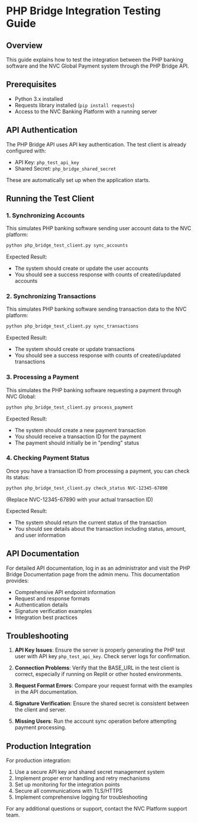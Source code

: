 # PHP Bridge Integration Testing Guide

## Overview
This guide explains how to test the integration between the PHP banking software and the NVC Global Payment system through the PHP Bridge API.

## Prerequisites
- Python 3.x installed
- Requests library installed (`pip install requests`)
- Access to the NVC Banking Platform with a running server

## API Authentication
The PHP Bridge API uses API key authentication. The test client is already configured with:
- API Key: `php_test_api_key`
- Shared Secret: `php_bridge_shared_secret`

These are automatically set up when the application starts.

## Running the Test Client

### 1. Synchronizing Accounts
This simulates PHP banking software sending user account data to the NVC platform:

```bash
python php_bridge_test_client.py sync_accounts
```

Expected Result:
- The system should create or update the user accounts
- You should see a success response with counts of created/updated accounts

### 2. Synchronizing Transactions
This simulates PHP banking software sending transaction data to the NVC platform:

```bash
python php_bridge_test_client.py sync_transactions
```

Expected Result:
- The system should create or update transactions
- You should see a success response with counts of created/updated transactions

### 3. Processing a Payment
This simulates the PHP banking software requesting a payment through NVC Global:

```bash
python php_bridge_test_client.py process_payment
```

Expected Result:
- The system should create a new payment transaction
- You should receive a transaction ID for the payment
- The payment should initially be in "pending" status

### 4. Checking Payment Status
Once you have a transaction ID from processing a payment, you can check its status:

```bash
python php_bridge_test_client.py check_status NVC-12345-67890
```
(Replace NVC-12345-67890 with your actual transaction ID)

Expected Result:
- The system should return the current status of the transaction
- You should see details about the transaction including status, amount, and user information

## API Documentation

For detailed API documentation, log in as an administrator and visit the PHP Bridge Documentation page from the admin menu. This documentation provides:

- Comprehensive API endpoint information
- Request and response formats
- Authentication details
- Signature verification examples
- Integration best practices

## Troubleshooting

1. **API Key Issues**: Ensure the server is properly generating the PHP test user with API key `php_test_api_key`. Check server logs for confirmation.

2. **Connection Problems**: Verify that the BASE_URL in the test client is correct, especially if running on Replit or other hosted environments.

3. **Request Format Errors**: Compare your request format with the examples in the API documentation.

4. **Signature Verification**: Ensure the shared secret is consistent between the client and server.

5. **Missing Users**: Run the account sync operation before attempting payment processing.

## Production Integration

For production integration:
1. Use a secure API key and shared secret management system
2. Implement proper error handling and retry mechanisms
3. Set up monitoring for the integration points
4. Secure all communications with TLS/HTTPS
5. Implement comprehensive logging for troubleshooting

For any additional questions or support, contact the NVC Platform support team.